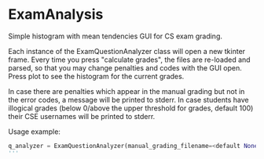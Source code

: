 # ExamAnalysis
Simple histogram with mean tendencies GUI for CS exam grading.

Each instance of the ExamQuestionAnalyzer class will open a new tkinter frame.
Every time you press "calculate grades", the files are re-loaded and parsed, so that you may change penalties and codes with the GUI open.
Press plot to see the histogram for the current grades.

In case there are penalties which appear in the manual grading but not in the error codes, a message will be printed to stderr.
In case students have illogical grades (below 0/above the upper threshold for grades, default 100) their CSE usernames will be printed to stderr.

Usage example:
```python
q_analyzer = ExamQuestionAnalyzer(manual_grading_filename=<default None, path to manual grading file>, errorcodes_filename=<default None, path to errorcodes file>, default_grade=<default 100, highest possible grade in the question>, range_constraint=<default None, will be the maximal value of the x axis in the histogram>)
'''
